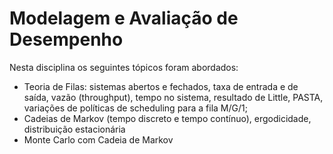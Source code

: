 # Modelagem e Avaliação de Desempenho

Nesta disciplina os seguintes tópicos foram abordados:

- Teoria de Filas: sistemas abertos e fechados, taxa de entrada e de saída, vazão (throughput), tempo no sistema, resultado de Little, PASTA, variações de políticas de scheduling para a fila M/G/1;
- Cadeias de Markov (tempo discreto e tempo contínuo), ergodicidade, distribuição estacionária
- Monte Carlo com Cadeia de Markov
